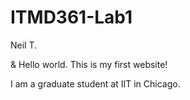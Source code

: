 # ITMD361-Lab1
<!DOCTYPE html>
<html lang="en">
<head>
	<meta charset="UTF-8">
	Neil T.
</head>
<body>
  <p>&amp; Hello world. This is my first website! </p>
  <p>I am a graduate student at IIT in Chicago.</p>
</body>
</html>
